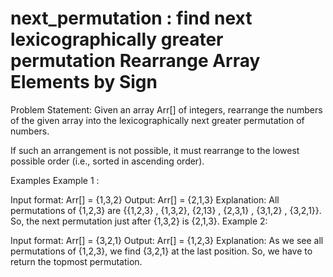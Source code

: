 
# next_permutation : find next lexicographically greater permutation Rearrange Array Elements by Sign
Problem Statement: Given an array Arr[] of integers, rearrange the numbers of the given array into the lexicographically next greater permutation of numbers.

If such an arrangement is not possible, it must rearrange to the lowest possible order (i.e., sorted in ascending order).

Examples
Example 1 :

Input format: Arr[] = {1,3,2}
Output: Arr[] = {2,1,3}
Explanation: All permutations of {1,2,3} are {{1,2,3} , {1,3,2}, {2,13} , {2,3,1} , {3,1,2} , {3,2,1}}. So, the next permutation just after {1,3,2} is {2,1,3}.
Example 2:

Input format: Arr[] = {3,2,1}
Output: Arr[] = {1,2,3}
Explanation: As we see all permutations of {1,2,3}, we find {3,2,1} at the last position. So, we have to return the topmost permutation.